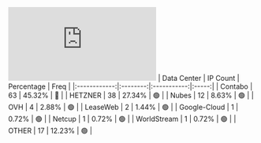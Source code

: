 ![Diagramm](https://github.com/obajay/StateSync-snapshots/blob/main/Projects/Lava/1/README.md)
| Data Center | IP Count | Percentage | Freq |
|:------------:|:--------:|:-----------:|:-----:|
| Contabo | 63 | 45.32% | 🔴 |
| HETZNER | 38 | 27.34% | 🟢 |
| Nubes | 12 | 8.63% | 🟢 |
| OVH | 4 | 2.88% | 🟢 |
| LeaseWeb | 2 | 1.44% | 🟢 |
| Google-Cloud | 1 | 0.72% | 🟢 |
| Netcup | 1 | 0.72% | 🟢 |
| WorldStream | 1 | 0.72% | 🟢 |
| OTHER | 17 | 12.23% | 🟢 |